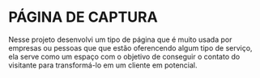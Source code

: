 # PÁGINA DE CAPTURA 
Nesse projeto desenvolvi um tipo de página que é muito usada por empresas ou pessoas que que estão oferencendo algum tipo de serviço, ela serve como um espaço com o objetivo de conseguir o contato do visitante para transformá-lo em um cliente em potencial.
